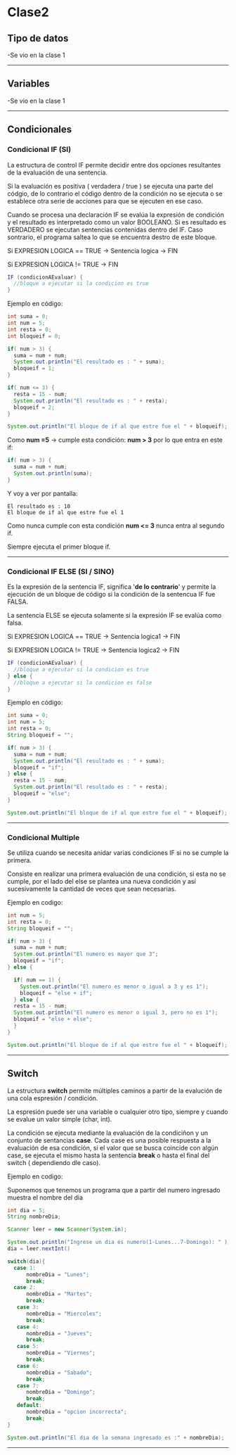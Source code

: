 # Clase2

## Tipo de datos

-Se vio en la clase 1

---

## Variables

-Se vio en la clase 1

---

## Condicionales


### Condicional IF (SI)

La estructura de control IF permite decidir entre dos opciones resultantes de la evaluación de una sentencia.

Si la evaluación es positiva ( verdadera / true ) se ejecuta una parte del códgio, de lo contrario el código dentro de la condición no se ejecuta o se establece otra serie de acciones para que se ejecuten en ese caso.

Cuando se procesa una declaración IF se evalúa la expresión de condición y el resultado es interpretado como un valor BOOLEANO. Si es resultado es VERDADERO se ejecutan sentencias contenidas dentro del IF. Caso sontrario, el programa saltea lo que se encuentra destro de este bloque.

Si EXPRESION LOGICA == TRUE  -> Sentencia logica -> FIN

Si EXPRESION LOGICA != TRUE -> FIN


```JAVA
IF (condicionAEvaluar) {
  //bloque a ejecutar si la condicion es true
}
```

Ejemplo en código:
```JAVA
int suma = 0;
int num = 5;
int resta = 0;
int bloqueif = 0;

if( num > 3) {
  suma = num + num;
  System.out.println("El resultado es : " + suma);
  bloqueif = 1;
}

if( num <= 3) {
  resta = 15 - num;
  System.out.println("El resultado es : " + resta);
  bloqueif = 2;
}

System.out.println("El bloque de if al que estre fue el " + bloqueif);
```

Como **num =5**   ->   cumple esta condición: **num > 3** por lo que entra en este if:
```JAVA
if( num > 3) {
  suma = num + num;
  System.out.println(suma);
}
```

Y voy a ver por pantalla:
```
El resultado es : 10
El bloque de if al que estre fue el 1
```

Como nunca cumple con esta condición **num <= 3** nunca entra al segundo if.

Siempre ejecuta el primer bloque if.

---

### Condicional IF ELSE (SI / SINO)

Es la expresión de la sentencia IF, significa '**de lo contrario**' y permite la ejecución de un bloque de código si la condición de la sentencua IF fue FALSA.

La sentencia ELSE se ejecuta solamente si la expresión IF se evalúa como falsa.

Si EXPRESION LOGICA == TRUE   ->   Sentencia logica1   -> FIN

Si EXPRESION LOGICA != TRUE   ->   Sentencia logica2   ->   FIN


```JAVA
IF (condicionAEvaluar) {
  //bloque a ejecutar si la condicion es true
} else {
  //bloque a ejecutar si la condicion es false
}
```

Ejemplo en código:
```JAVA
int suma = 0;
int num = 5;
int resta = 0;
String bloqueif = "";

if( num > 3) {
  suma = num + num;
  System.out.println("El resultado es : " + suma);
  bloqueif = "if";
} else {
  resta = 15 - num;
  System.out.println("El resultado es : " + resta);
  bloqueif = "else";
}

System.out.println("El bloque de if al que estre fue el " + bloqueif);
```

---

### Condicional Multiple

Se utiliza cuando se necesita anidar varias condiciones IF si no se cumple la primera.

Consiste en realizar una primera evaluación de una condición, si esta no se cumple, por el lado del else se plantea una nueva condición y así sucesivamente la cantidad de veces que sean necesarias.


Ejemplo en codigo:

```JAVA
int num = 5;
int resta = 0;
String bloqueif = "";

if( num > 3) {
  suma = num + num;
  System.out.println("El numero es mayor que 3";
  bloqueif = "if";
} else {

  if( num == 1) {
    System.out.println("El numero es menor o igual a 3 y es 1");
    bloqueif = "else + if";
  } else {
  resta = 15 - num;
  System.out.println("El numero es menor o igual 3, pero no es 1");
  bloqueif = "else + else";
  }
}

System.out.println("El bloque de if al que estre fue el " + bloqueif);
```

---

## Switch

La estructura **switch** permite múltiples caminos a partir de la evalución de una cola espresión / condición.

La espresión puede ser una variable o cualquier otro tipo, siempre y cuando se evalue un valor simple (char, int).

La condición se ejecuta mediante la evaluación de la condiciñon y un conjunto de sentancias **case**. Cada case es una posible respuesta a la evaluación de esa condición, si el valor que se busca coincide con algún case, se ejecuta el mismo hasta la sentencia **break** o hasta el final del switch ( dependiendo dle caso).

Ejemplo en codigo:

Suponemos que tenemos un programa que a partir del numero ingresado muestra el nombre del dia

```JAVA
int dia = 5;
String nombreDia;

Scanner leer = new Scanner(System.in);

System.out.println("Ingrese un dia es numero(1-Lunes...7-Domingo): " );
dia = leer.nextInt()

switch(dia){
  case 1:
      nombreDia = "Lunes";
      break;
  case 2:
      nombreDia = "Martes";
      break;
   case 3:
      nombreDia = "Miercoles";
      break;
   case 4:
      nombreDia = "Jueves";
      break;
   case 5:
      nombreDia = "Viernes";
      break;
   case 6:
      nombreDia = "Sabado";
      break;
   case 7:
      nombreDia = "Domingo";
      break;
   default:
      nombreDia = "opcion incorrecta";
      break;
}

System.out.println("El dia de la semana ingresado es :" + nombreDia);
```

---
